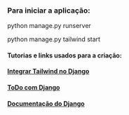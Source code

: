 ### Para iniciar a aplicação:
<P>python manage.py runserver</P>
<p>python manage.py tailwind start</p>

#### Tutorias e links usados para a criação:
#### [Integrar Tailwind no Django](https://youtu.be/76n7sqZocSk?si=dC0wsaCQ0XODXJbc)
#### [ToDo com Django](https://www.geeksforgeeks.org/python-todo-webapp-using-django/)
#### [Documentação do Django](https://www.djangoproject.com)
